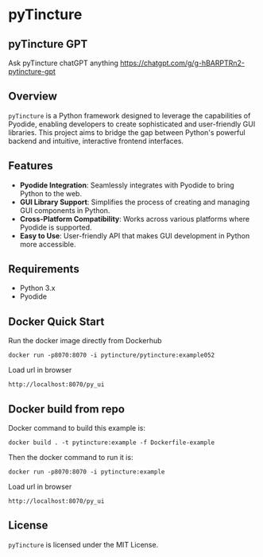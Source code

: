 # pyTincture

## pyTincture GPT
Ask pyTincture chatGPT anything
https://chatgpt.com/g/g-hBARPTRn2-pytincture-gpt

## Overview
`pyTincture` is a Python framework designed to leverage the capabilities of Pyodide, enabling developers to create sophisticated and user-friendly GUI libraries. This project aims to bridge the gap between Python's powerful backend and intuitive, interactive frontend interfaces.

## Features
- **Pyodide Integration**: Seamlessly integrates with Pyodide to bring Python to the web.
- **GUI Library Support**: Simplifies the process of creating and managing GUI components in Python.
- **Cross-Platform Compatibility**: Works across various platforms where Pyodide is supported.
- **Easy to Use**: User-friendly API that makes GUI development in Python more accessible.

## Requirements
- Python 3.x
- Pyodide

## Docker Quick Start
Run the docker image directly from Dockerhub
~~~
docker run -p8070:8070 -i pytincture/pytincture:example052
~~~
Load url in browser
~~~
http://localhost:8070/py_ui
~~~

## Docker build from repo
Docker command to build this example is:
~~~
docker build . -t pytincture:example -f Dockerfile-example
~~~
Then the docker command to run it is:
~~~
docker run -p8070:8070 -i pytincture:example
~~~
Load url in browser
~~~
http://localhost:8070/py_ui
~~~


## License
`pyTincture` is licensed under the MIT License.


